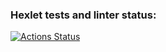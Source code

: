 ### Hexlet tests and linter status:
[![Actions Status](https://github.com/mclyalin/frontend-project-lvl3/workflows/hexlet-check/badge.svg)](https://github.com/mclyalin/frontend-project-lvl3/actions)